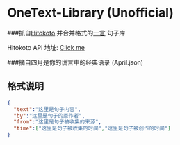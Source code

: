# OneText-Library (Unofficial)
###抓自[Hitokoto](https://hitokoto.cn/) 并合并格式的[一言](https://github.com/lz233/OneText_For_Android) 句子库 

Hitokoto APi 地址: [Click me](https://v1.hitokoto.cn/)

###摘自四月是你的谎言中的经典语录 (April.json)

## 格式说明
```json
{
  "text":"这里是句子内容",
  "by":"这里是句子的原作者",
  "from":"这里是句子被收集的来源",
  "time":["这里是句子被收集的时间","这里是句子被创作的时间"]
}
```

